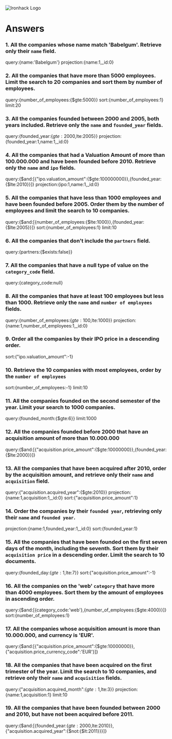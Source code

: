 ![Ironhack Logo](https://i.imgur.com/1QgrNNw.png)

# Answers

### 1. All the companies whose name match 'Babelgum'. Retrieve only their `name` field.

query:{name:'Babelgum'}
projection:{name:1,\_id:0}

<!-- Your Code Goes Here -->

### 2. All the companies that have more than 5000 employees. Limit the search to 20 companies and sort them by **number of employees**.

query:{number_of_employees:{$gte:5000}}
sort:{number_of_employees:1}
limit:20

<!-- Your Code Goes Here -->

### 3. All the companies founded between 2000 and 2005, both years included. Retrieve only the `name` and `founded_year` fields.

query:{founded_year:{$gte:2000,$lte:2005}}
projection:{founded_year:1,name:1,\_id:0}

<!-- Your Code Goes Here -->

### 4. All the companies that had a Valuation Amount of more than 100.000.000 and have been founded before 2010. Retrieve only the `name` and `ipo` fields.

query:{$and:[{"ipo.valuation_amount":{$gte:100000000}},{founded_year:{$lte:2010}}]}
projection:{ipo:1,name:1,\_id:0}

<!-- Your Code Goes Here -->

### 5. All the companies that have less than 1000 employees and have been founded before 2005. Order them by the number of employees and limit the search to 10 companies.

query:{$and:[{number_of_employees:{$lte:1000}},{founded_year:{$lte:2005}}]}
sort:{number_of_employees:1}
limit:10

<!-- Your Code Goes Here -->

### 6. All the companies that don't include the `partners` field.

query:{partners:{$exists:false}}

<!-- Your Code Goes Here -->

### 7. All the companies that have a null type of value on the `category_code` field.

query:{category_code:null}

<!-- Your Code Goes Here -->

### 8. All the companies that have at least 100 employees but less than 1000. Retrieve only the `name` and `number of employees` fields.

query:{number_of_employees:{$gte:100,$lte:1000}}
projection:{name:1,number_of_employees:1,\_id:0}

<!-- Your Code Goes Here -->

### 9. Order all the companies by their IPO price in a descending order.

sort:{"ipo.valuation_amount":-1}

<!-- Your Code Goes Here -->

### 10. Retrieve the 10 companies with most employees, order by the `number of employees`

sort:{number_of_employees:-1}
limit:10

<!-- Your Code Goes Here -->

### 11. All the companies founded on the second semester of the year. Limit your search to 1000 companies.

query:{founded_month:{$gte:6}}
limit:1000

<!-- Your Code Goes Here -->

### 12. All the companies founded before 2000 that have an acquisition amount of more than 10.000.000

query:{$and:[{"acquisition.price_amount":{$gte:10000000}},{founded_year:{$lte:2000}}]}

<!-- Your Code Goes Here -->

### 13. All the companies that have been acquired after 2010, order by the acquisition amount, and retrieve only their `name` and `acquisition` field.

query:{"acquisition.acquired_year":{$gte:2010}}
projection:{name:1,acquisition:1,\_id:0}
sort:{"acquisition.price_amount":1}

<!-- Your Code Goes Here -->

### 14. Order the companies by their `founded year`, retrieving only their `name` and `founded year`.

projection:{name:1,founded_year:1,\_id:0}
sort:{founded_year:1}

<!-- Your Code Goes Here -->

### 15. All the companies that have been founded on the first seven days of the month, including the seventh. Sort them by their `acquisition price` in a descending order. Limit the search to 10 documents.

query:{founded_day:{$gte:1,$lte:7}}
sort:{"acquisition.price_amount":-1}

<!-- Your Code Goes Here -->

### 16. All the companies on the 'web' `category` that have more than 4000 employees. Sort them by the amount of employees in ascending order.

query:{$and:[{category_code:'web'},{number_of_employees:{$gte:4000}}]}
sort:{number_of_employees:1}

<!-- Your Code Goes Here -->

### 17. All the companies whose acquisition amount is more than 10.000.000, and currency is 'EUR'.

query:{$and:[{"acquisition.price_amount":{$gte:10000000}},{"acquisition.price_currency_code":'EUR'}]}

<!-- Your Code Goes Here -->

### 18. All the companies that have been acquired on the first trimester of the year. Limit the search to 10 companies, and retrieve only their `name` and `acquisition` fields.

query:{"acquisition.acquired_month":{$gte:1,$lte:3}}
projection:{name:1,acquisition:1}
limit:10

<!-- Your Code Goes Here -->

### 19. All the companies that have been founded between 2000 and 2010, but have not been acquired before 2011.

query:{$and:[{founded_year:{$gte:2000,$lte:2010}},{"acquisition.acquired_year":{$not:{$lt:2011}}}]}

<!-- Your Code Goes Here -->
